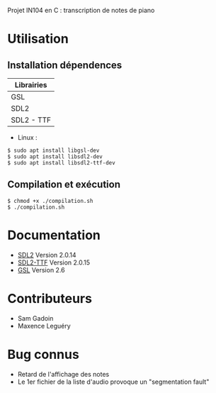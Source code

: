 Projet IN104 en C : transcription de notes de piano

# Utilisation

## Installation dépendences

| Librairies |
| ---------- |
| GSL        |
| SDL2       |
| SDL2 - TTF |

* Linux : 
```
$ sudo apt install libgsl-dev
$ sudo apt install libsdl2-dev
$ sudo apt install libsdl2-ttf-dev
```

## Compilation et exécution

```
$ chmod +x ./compilation.sh
$ ./compilation.sh
```

# Documentation

* [SDL2](https://www.libsdl.org/download-2.0.php) Version 2.0.14
* [SDL2-TTF](https://packages.debian.org/fr/sid/libsdl2-ttf-dev) Version 2.0.15
* [GSL](https://www.gnu.org/software/gsl/) Version 2.6

# Contributeurs

* Sam Gadoin
* Maxence Leguéry

# Bug connus

* Retard de l'affichage des notes
* Le 1er fichier de la liste d'audio provoque un "segmentation fault"